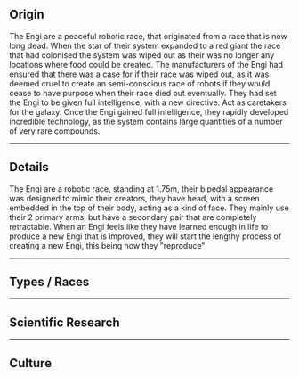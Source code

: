 
## Origin
The Engi are a peaceful robotic race, that originated from a race that is now long dead. When the star of their system expanded to a red giant the race that had colonised the system was wiped out as their was no longer any locations where food could be created. The manufacturers of the Engi had ensured that there was a case for if their race was wiped out, as it was deemed cruel to create an semi-conscious race of robots if they would cease to have purpose when their race died out eventually. They had set the Engi to be given full intelligence, with a new directive: Act as caretakers for the galaxy. Once the Engi gained full intelligence, they rapidly developed incredible technology, as the system contains large quantities of a number of very rare compounds. 

--------
## Details
The Engi are a robotic race, standing at 1.75m, their bipedal appearance was designed to mimic their creators, they have head, with a screen embedded in the top of their body, acting as a kind of face. They mainly use their 2 primary arms, but have a secondary pair that are completely retractable. When an Engi feels like they have learned enough in life to produce a new Engi that is improved, they will start the lengthy process of creating a new Engi, this being how they "reproduce"

----------
## Types / Races


----------
## Scientific Research


----------
## Culture